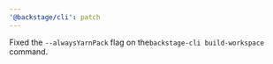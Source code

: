 ```yaml
---
'@backstage/cli': patch
---
```


Fixed the `--alwaysYarnPack` flag on the`backstage-cli build-workspace` command.
